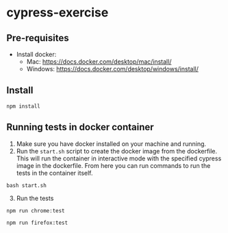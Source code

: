 # cypress-exercise

## Pre-requisites

- Install docker:
  - Mac: https://docs.docker.com/desktop/mac/install/
  - Windows: https://docs.docker.com/desktop/windows/install/

## Install

```
npm install
```

## Running tests in docker container

1. Make sure you have docker installed on your machine and running.
2. Run the `start.sh` script to create the docker image from the dockerfile. This will run the container in interactive mode with the specified cypress image in the dockerfile. From here you can run commands to run the tests in the container itself.

```
bash start.sh
```

3. Run the tests

```
npm run chrome:test
```

```
npm run firefox:test
```
